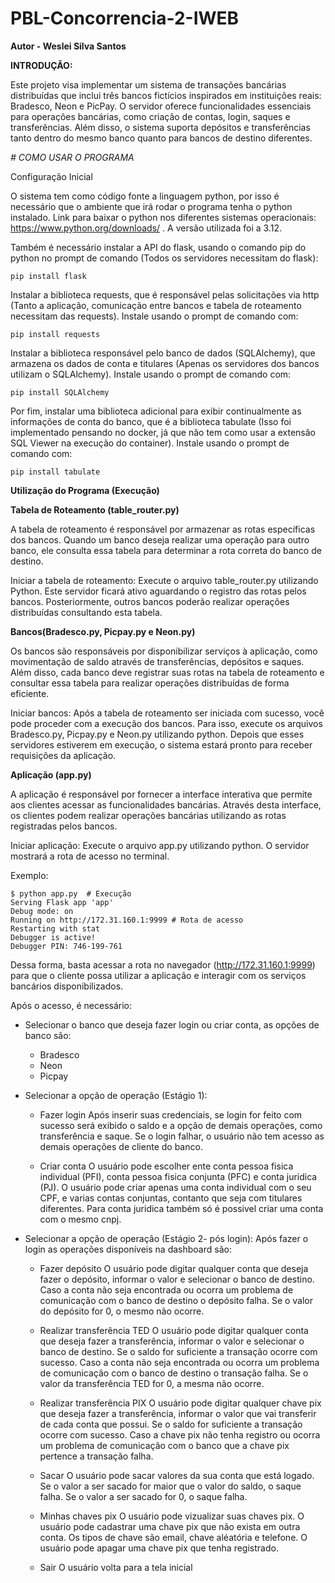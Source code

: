 # PBL-Concorrencia-2-IWEB

__Autor - Weslei Silva Santos__

__INTRODUÇÃO:__  

Este projeto visa implementar um sistema de transações bancárias distribuídas que inclui três bancos fictícios inspirados em instituições reais: Bradesco, Neon e PicPay. O servidor oferece funcionalidades essenciais para operações bancárias, como criação de contas, login, saques e transferências. Além disso, o sistema suporta depósitos e transferências tanto dentro do mesmo banco quanto para bancos de destino diferentes.

_# COMO USAR O PROGRAMA_
   
Configuração Inicial

O sistema tem como código fonte a linguagem python, por isso é necessário que o ambiente que irá rodar o programa tenha o python instalado.
Link para baixar o python nos diferentes sistemas operacionais: https://www.python.org/downloads/ .
A versão utilizada foi a 3.12.

Também é necessário instalar a API do flask, usando o comando pip do python no prompt de comando (Todos os servidores necessitam do flask):
    
    pip install flask 
    
Instalar a biblioteca requests, que é responsável pelas solicitações via http (Tanto a aplicação, comunicação entre bancos e tabela de roteamento necessitam das requests). Instale usando o prompt de comando com:

    pip install requests

Instalar a biblioteca responsável pelo banco de dados (SQLAlchemy), que armazena os dados de conta e titulares (Apenas os servidores dos bancos utilizam o SQLAlchemy). Instale usando o prompt de comando com:  

    pip install SQLAlchemy
    
Por fim, instalar uma biblioteca adicional para exibir continualmente as informações de conta do banco, que é a biblioteca tabulate (Isso foi implementado pensando no docker, já que não tem como usar a extensão SQL Viewer na execução do container). Instale usando o prompt de comando com:  

    pip install tabulate


__Utilização do Programa (Execução)__  

__Tabela de Roteamento (table_router.py)__  

A tabela de roteamento é responsável por armazenar as rotas específicas dos bancos. Quando um banco deseja realizar uma operação para outro banco, ele consulta essa tabela para determinar a rota correta do banco de destino.

Iniciar a tabela de roteamento: Execute o arquivo table_router.py utilizando Python. Este servidor ficará ativo aguardando o registro das rotas pelos bancos. Posteriormente, outros bancos poderão realizar operações distribuídas consultando esta tabela. 


__Bancos(Bradesco.py, Picpay.py e Neon.py)__

Os bancos são responsáveis por disponibilizar serviços à aplicação, como movimentação de saldo através de transferências, depósitos e saques. Além disso, cada banco deve registrar suas rotas na tabela de roteamento e consultar essa tabela para realizar operações distribuídas de forma eficiente.  

Iniciar bancos: Após a tabela de roteamento ser iniciada com sucesso, você pode proceder com a execução dos bancos. Para isso, execute os arquivos Bradesco.py, Picpay.py e Neon.py utilizando python. Depois que esses servidores estiverem em execução, o sistema estará pronto para receber requisições da aplicação.

__Aplicação (app.py)__

A aplicação é responsável por fornecer a interface interativa que permite aos clientes acessar as funcionalidades bancárias. Através desta interface, os clientes podem realizar operações bancárias utilizando as rotas registradas pelos bancos.

Iniciar aplicação: Execute o arquivo app.py utilizando python. O servidor mostrará a rota de acesso no terminal.  

Exemplo:

    $ python app.py  # Execução
    Serving Flask app 'app'
    Debug mode: on
    Running on http://172.31.160.1:9999 # Rota de acesso
    Restarting with stat
    Debugger is active!
    Debugger PIN: 746-199-761
Dessa forma, basta acessar a rota no navegador (http://172.31.160.1:9999) para que o cliente possa utilizar a aplicação e interagir com os serviços bancários disponibilizados.  

Após o acesso, é necessário:
 * Selecionar o banco que deseja fazer login ou criar conta, as opções de banco são:
   - Bradesco
   - Neon
   - Picpay
 * Selecionar a opção de operação (Estágio 1):
   - Fazer login
     Após inserir suas credenciais, se login for feito com sucesso será exibido o saldo e a opção de demais operações, como transferência e saque.
     Se o login falhar, o usuário não tem acesso as demais operações de cliente do banco.
     
   - Criar conta
      O usuário pode escolher ente conta pessoa fisica individual (PFI), conta pessoa fisica conjunta (PFC) e conta juridica (PJ).
      O usuário pode criar apenas uma conta individual com o seu CPF, e varias contas conjuntas, contanto que seja com titulares diferentes.
      Para conta juridica também só é possivel criar uma conta com o mesmo cnpj.
     
  *  Selecionar a opção de operação (Estágio 2- pós login):
     Após fazer o login as operações disponíveis na dashboard são:
     - Fazer depósito
       O usuário pode digitar qualquer conta que deseja fazer o depósito, informar o valor e selecionar o banco de destino.
       Caso a conta não seja encontrada ou ocorra um problema de comunicação com o banco de destino o depósito falha.
       Se o valor do depósito for 0, o mesmo não ocorre.
       
     - Realizar transferência TED
       O usuário pode digitar qualquer conta que deseja fazer a transferência, informar o valor e selecionar o banco de destino. Se o saldo for suficiente a transação ocorre com sucesso.
       Caso a conta não seja encontrada ou ocorra um problema de comunicação com o banco de destino o transação falha.
       Se o valor da transferência TED for 0, a mesma não ocorre.
       
     - Realizar transferência PIX
       O usuário pode digitar qualquer chave pix que deseja fazer a transferência, informar o valor que vai transferir de cada conta que possui. Se o saldo for suficiente a transação ocorre com sucesso.
       Caso a chave pix não tenha registro ou ocorra um problema de comunicação com o banco que a chave pix pertence a transação falha.

     - Sacar
       O usuário pode sacar valores da sua conta que está logado.
       Se o valor a ser sacado for maior que o valor do saldo, o saque falha.
       Se o valor a ser sacado for 0, o saque falha.

     - Minhas chaves pix
       O usuário pode vizualizar suas chaves pix.
       O usuário pode cadastrar uma chave pix que não exista em outra conta.
       Os tipos de chave são email, chave aléatória e telefone.
       O usuário pode apagar uma chave pix que tenha registrado.

     - Sair
       O usuário volta para a tela inicial



